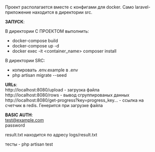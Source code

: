 Проект располагается вместе с конфигами для docker. Само laravel-приложение находится в директории src.

**ЗАПУСК**: <br>

В директории С ПРОЕКТОМ выполнить:
- docker-compose build
- docker-compose up -d
- docker exec -it <container_name> composer install

В директории SRC:
- копировать .env.example в .env <br>
- php artisan migrate --seed

**URLs**: <br>
http://localhost:8080/upload - загрузка файла <br>
http://localhost:8080/rows - вывод сгруппированых данных <br>
http://localhost:8080/get-progress?key=progress_key... - ссылка на счетчик в redis. Генерится при загрузке файла


**BASIC AUTH**: <br>
test@example.com <br>
password

result.txt находится по адресу logs/result.txt

тесты - php artisan test
